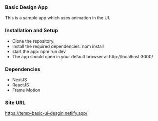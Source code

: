 ### Basic Design App
This is a sample app which uses animation in the UI.

### Installation and Setup
- Clone the repository.
- Install the required dependencies: npm install
- start the app: npm run dev
- The app should open in your default browser at http://localhost:3000/

### Dependencies
- NextJS
- ReactJS
- Frame Motion

### Site URL
https://temp-basic-ui-desgin.netlify.app/